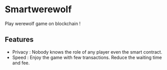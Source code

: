 # Smartwerewolf

Play werewolf game on blockchain !

## Features

* Privacy : Nobody knows the role of any player even the smart contract.
* Speed : Enjoy the game with few transactions. Reduce the waiting time and fee.
